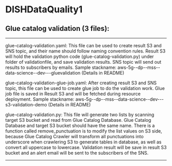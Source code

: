 # DISHDataQuality1


## Glue catalog validation (3 files): 
___

glue-catalog-validation.yaml:
This file can be used to create result S3 and SNS topic, and their name should follow naming convention rules.
Result S3 will hold the validation python code (glue-catalog-validation.py) under folder of validationfile, and save validation results.
SNS topic will send out results to subscribers by emails.
Sample stackname: aws-5g--dp--mss--data-science--dev---gluevalidation (Details in README)

glue-catalog-validation-glue-job.yaml:
After creating result S3 and SNS topic, this file can be used to create glue job to do the validation work.
Glue job file is saved in Result S3 and will be fetched during resource deployment.
Sample stackname: aws-5g--dp--mss--data-science--dev---s3-validation-demo (Details in README)

glue-catalog-validation.py:
This file will generate two lists by scanning target S3 bucket and read from Glue Catalog Database. Glue Catalog Database and target S3 bucket should have the same name.
There is a function called remove_punctuation is to modify the list values on S3 side, because Glue Catalog Crawler will transform all punctuations into underscore when crawlering S3 to generate tables in database, as well as convert all uppercase to lowercase.
Validation result will be save in result S3 bucket and an alert email will be sent to the subscribers of the SNS.
___

